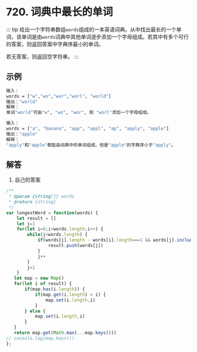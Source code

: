 # 720. 词典中最长的单词
::: tip
给出一个字符串数组`words`组成的一本英语词典。从中找出最长的一个单词，该单词是由`words`词典中其他单词逐步添加一个字母组成。若其中有多个可行的答案，则返回答案中字典序最小的单词。

若无答案，则返回空字符串。
:::

## 示例
```bash
输入：
words = ["w","wo","wor","worl", "world"]
输出："world"
解释： 
单词"world"可由"w", "wo", "wor", 和 "worl"添加一个字母组成。

输入：
words = ["a", "banana", "app", "appl", "ap", "apply", "apple"]
输出："apple"
解释：
"apply"和"apple"都能由词典中的单词组成。但是"apple"的字典序小于"apply"。
```

## 解答
1. 自己的答案
```js
/**
 * @param {string[]} words
 * @return {string}
 */
var longestWord = function(words) {
    let result = []
    let j=1
    for(let i=0;i<words.length;i++) {
        while(j<words.length) {
            if(words[j].length - words[i].length===1 && words[j].includes(words[i])) {
                result.push(words[j])
            }
            j++
        }
        j=1
    }
   let map = new Map()
   for(let i of result) {
       if(map.has(i.length)) {
           if(map.get(i.length) > i) {
               map.set(i.length,i)
           }
       } else {
           map.set(i.length,i)
       }
   }
   return map.get(Math.max(...map.keys()))
// console.log(map.keys())
};
```